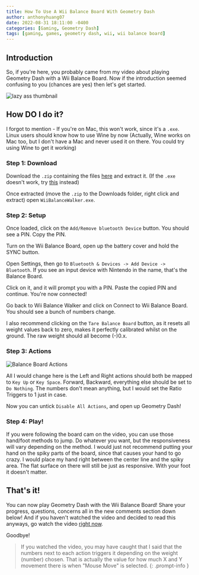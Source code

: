 ```yaml
---
title: How To Use A Wii Balance Board With Geometry Dash
author: anthonyhuang07
date: 2022-08-31 18:11:00 -0400
categories: [Gaming, Geometry Dash]
tags: [gaming, games, geometry dash, wii, wii balance board]
---
```


## Introduction

So, if you're here, you probably came from my video about playing Geometry Dash with a Wii Balance Board. Now if the introduction seemed confusing to you (chances are yes) then let's get started.

![lazy ass thumbnail](https://i.imgur.com/XrYzz79.png)

## How DO I do it?

I forgot to mention - If you're on Mac, this won't work, since it's a `.exe`. Linux users should know how to use Wine by now (Actually, Wine works on Mac too, but I don't have a Mac and never used it on there. You could try using Wine to get it working)

### Step 1: Download

Download the `.zip` containing the files [here](https://github.com/lshachar/WiiBalanceWalker/releases/download/v0.5/WiiBalanceWalker_x86.zip) and extract it. (If the `.exe` doesn't work, try [this](https://github.com/lshachar/WiiBalanceWalker/releases/download/v0.5/WiiBalanceWalker_x64.zip) instead)

Once extracted (move the `.zip` to the Downloads folder, right click and extract) open `WiiBalanceWalker.exe`.

### Step 2: Setup

Once loaded, click on the `Add/Remove bluetooth Device` button. You should see a PIN. Copy the PIN.

Turn on the Wii Balance Board, open up the battery cover and hold the SYNC button.

Open Settings, then go to `Bluetooth & Devices -> Add Device -> Bluetooth`. If you see an input device with Nintendo in the name, that's the Balance Board.

Click on it, and it will prompt you with a PIN. Paste the copied PIN and continue. You're now connected!

Go back to Wii Balance Walker and click on Connect to Wii Balance Board. You should see a bunch of numbers change.

I also recommend clicking on the `Tare Balance Board` button, as it resets all weight values back to zero, makes it perfectly calibrated whilst on the ground. The raw weight should all become (-)0.x.

### Step 3: Actions

![Balance Board Actions](https://i.imgur.com/pns4Wvh.jpg)

All I would change here is the Left and Right actions should both be mapped to `Key Up` or `Key Space`. Forward, Backward, everything else should be set to `Do Nothing`. The numbers don't mean anything, but I would set the Ratio Triggers to 1 just in case.

Now you can untick `Disable All Actions`, and open up Geometry Dash!

### Step 4: Play!

If you were following the board cam on the video, you can use those hand/foot methods to jump. Do whatever you want, but the responsiveness will vary depending on the method. I would just not recommend putting your hand on the spiky parts of the board, since that causes your hand to go crazy. I would place my hand right between the center line and the spiky area. The flat surface on there will still be just as responsive. With your foot it doesn't matter.

## That's it!

You can now play Geometry Dash with the Wii Balance Board! Share your progress, questions, concerns all in the new comments section down below! And if you haven't watched the video and decided to read this anyways, go watch the video [right now]().

Goodbye!

> If you watched the video, you may have caught that I said that the numbers next to each action triggers it depending on the weight (number) chosen. That is actually the value for how much X and Y movement there is when "Mouse Move" is selected.
{: .prompt-info }


